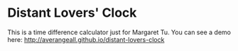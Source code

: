 # Distant Lovers' Clock

This is a time difference calculator just for Margaret Tu. You can see a demo here: http://averangeall.github.io/distant-lovers-clock

